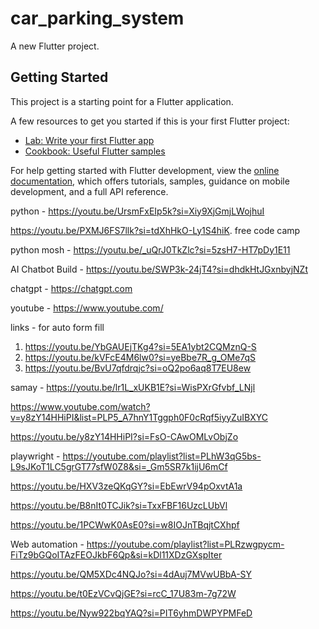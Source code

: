 # car_parking_system

A new Flutter project.

## Getting Started

This project is a starting point for a Flutter application.

A few resources to get you started if this is your first Flutter project:

- [Lab: Write your first Flutter app](https://docs.flutter.dev/get-started/codelab)
- [Cookbook: Useful Flutter samples](https://docs.flutter.dev/cookbook)

For help getting started with Flutter development, view the
[online documentation](https://docs.flutter.dev/), which offers tutorials,
samples, guidance on mobile development, and a full API reference.


python - https://youtu.be/UrsmFxEIp5k?si=Xiy9XjGmjLWojhuI


https://youtu.be/PXMJ6FS7llk?si=tdXhHkO-Ly1S4hiK.  free code camp

python mosh - https://youtu.be/_uQrJ0TkZlc?si=5zsH7-HT7pDy1E11



AI Chatbot Build - https://youtu.be/SWP3k-24jT4?si=dhdkHtJGxnbyjNZt


chatgpt - https://chatgpt.com

youtube - https://www.youtube.com/

links - for auto form fill

1. https://youtu.be/YbGAUEjTKg4?si=5EA1ybt2CQMznQ-S
2. https://youtu.be/kVFcE4M6lw0?si=yeBbe7R_g_OMe7qS
3. https://youtu.be/BvU7qfdrqjc?si=oQ2po6aq8T7EU8ew

samay - https://youtu.be/lr1L_xUKB1E?si=WisPXrGfvbf_LNjl



https://www.youtube.com/watch?v=y8zY14HHiPI&list=PLP5_A7hnY1Tggph0F0cRqf5iyyZuIBXYC


https://youtu.be/y8zY14HHiPI?si=FsO-CAwOMLvObjZo


playwright - https://youtube.com/playlist?list=PLhW3qG5bs-L9sJKoT1LC5grGT77sfW0Z8&si=_Gm5SR7k1ijU6mCf

https://youtu.be/HXV3zeQKqGY?si=EbEwrV94pOxvtA1a


https://youtu.be/B8nIt0TCJik?si=TxxFBF16UzcLUbVl


https://youtu.be/1PCWwK0AsE0?si=w8IOJnTBqjtCXhpf


Web automation - https://youtube.com/playlist?list=PLRzwgpycm-FiTz9bGQoITAzFEOJkbF6Qp&si=kDl11XDzGXspIter




https://youtu.be/QM5XDc4NQJo?si=4dAuj7MVwUBbA-SY

https://youtu.be/t0EzVCvQjGE?si=rcC_17U83m-7g72W


https://youtu.be/Nyw922bqYAQ?si=PIT6yhmDWPYPMFeD







